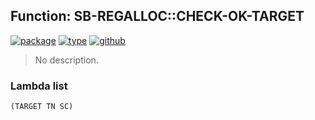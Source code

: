 ## Function: SB-REGALLOC::CHECK-OK-TARGET
[![package](https://img.shields.io/badge/Package-SB--REGALLOC-5f9ea0.svg?style=social&colorA=999999)](../) [![type](https://img.shields.io/badge/Type-Function-5f9ea0.svg?style=social&colorA=999999)](../#function) [![github](https://img.shields.io/badge/GitHub-View_the_source-5f9ea0.svg?style=social&colorA=999999&logo=github)](https://github.com/sbcl/sbcl/blob/master/src/compiler/pack.lisp/) 

> No description.

### Lambda list
```
(TARGET TN SC)
```
